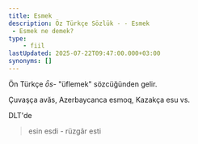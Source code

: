 ```yaml
---
title: Esmek
description: Öz Türkçe Sözlük - - Esmek 
 - Esmek ne demek?
type: 
    - fiil
lastUpdated: 2025-07-22T09:47:00.000+03:00
synonyms: []
---
```

Ön Türkçe _ȫs-_ "üflemek" sözcüğünden gelir.

Çuvaşça avăs, Azerbaycanca esmoq, Kazakça esu vs.

DLT'de
> esin esdi - rüzgâr esti
